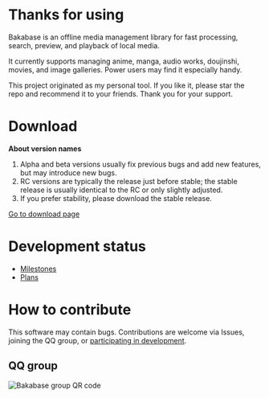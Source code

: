# Thanks for using

Bakabase is an offline media management library for fast processing, search, preview, and playback of local media.

It currently supports managing anime, manga, audio works, doujinshi, movies, and image galleries. Power users may find it especially handy.

This project originated as my personal tool. If you like it, please star the repo and recommend it to your friends. Thank you for your support.


# Download

**About version names**

1. Alpha and beta versions usually fix previous bugs and add new features, but may introduce new bugs.
2. RC versions are typically the release just before stable; the stable release is usually identical to the RC or only slightly adjusted.
3. If you prefer stability, please download the stable release.

[Go to download page](https://github.com/anobaka/Bakabase/releases)

# Development status

- [Milestones](https://github.com/anobaka/Bakabase/milestones)
- [Plans](https://github.com/users/anobaka/projects/3)

# How to contribute

This software may contain bugs. Contributions are welcome via Issues, joining the QQ group, or [participating in development](/dev/dev).

## QQ group

![Bakabase group QR code](https://user-images.githubusercontent.com/2888789/146117768-7d92af78-37ca-426e-a820-97b896b591eb.png)